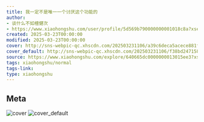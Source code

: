 ```yaml
---
title: 我一定不是唯一一个讨厌这个功能的
author:
- 谈什么不如檀健次
- https://www.xiaohongshu.com/user/profile/5d569b790000000001018c8a?xsec_token=undefined
created: 2025-03-23T00:00:00
modified: 2025-03-23T00:00:00
cover: http://sns-webpic-qc.xhscdn.com/202503231106/a39c6deca5acece881fd2698109b0559/1000g008257omtdqfq0005namjdsgb34aojrpmo8!nc_n_webp_prv_1
cover_default: http://sns-webpic-qc.xhscdn.com/202503231106/f38bd247158cb4113bb13e08df016d4d/1000g008257omtdqfq0005namjdsgb34aojrpmo8!nc_n_webp_mw_1
source: https://www.xiaohongshu.com/explore/640665dc0000000013015ee3?xsec_token=ABLrywT58BYq70-_I_JMb9nG7kVByXSaVEZMdcL1C9AAg=
tags: xiaohongshu/normal
tags-link:
type: xiaohongshu
---
```


## Meta

![cover](http://sns-webpic-qc.xhscdn.com/202503231106/a39c6deca5acece881fd2698109b0559/1000g008257omtdqfq0005namjdsgb34aojrpmo8!nc_n_webp_prv_1)
![cover_default](http://sns-webpic-qc.xhscdn.com/202503231106/f38bd247158cb4113bb13e08df016d4d/1000g008257omtdqfq0005namjdsgb34aojrpmo8!nc_n_webp_mw_1)

